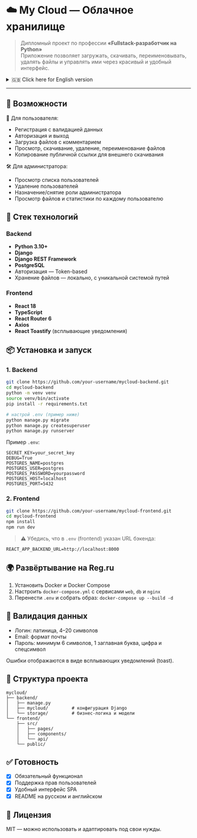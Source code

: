 # ☁️ My Cloud — Облачное хранилище

> Дипломный проект по профессии **«Fullstack-разработчик на Python»**  
> Приложение позволяет загружать, скачивать, переименовывать, удалять файлы и управлять ими через красивый и удобный интерфейс.

<details>
<summary>🇬🇧 Click here for English version</summary>

## ☁️ My Cloud — Cloud Storage

> Final project for the course **"Fullstack Developer in Python"**  
> A cloud storage app where users can upload, download, rename, and manage their files with a clean and friendly interface.

### 🚀 Features

👤 For users:

- Registration with validation  
- Login / Logout  
- File upload with comments  
- Download, delete, rename files  
- Copy public link for external sharing

🛠 For admins:

- View user list  
- Delete users  
- Toggle admin rights  
- View files and stats for any user

### 🧱 Tech stack

#### Backend

- **Python 3.10+**
- **Django**
- **Django REST Framework**
- **PostgreSQL**
- Token-based authentication
- Local file storage (unique folder system per user)

#### Frontend

- **React 18**
- **TypeScript**
- **React Router 6**
- **Axios**
- **React Toastify** (toast notifications)

### 📦 Installation

#### 1. Backend

```bash
git clone https://github.com/your-username/mycloud-backend.git
cd mycloud-backend
python -m venv venv
source venv/bin/activate
pip install -r requirements.txt

# setup .env (example below)
python manage.py migrate
python manage.py createsuperuser
python manage.py runserver
```

Example `.env`:

```env
SECRET_KEY=your_secret_key
DEBUG=True
POSTGRES_NAME=postgres
POSTGRES_USER=postgres
POSTGRES_PASSWORD=yourpassword
POSTGRES_HOST=localhost
POSTGRES_PORT=5432
```

#### 2. Frontend

```bash
git clone https://github.com/your-username/mycloud-frontend.git
cd mycloud-frontend
npm install
npm run dev
```

> ⚠️ Make sure `.env` in frontend contains:

```env
REACT_APP_BACKEND_URL=http://localhost:8000
```

### 🌍 Deployment on Reg.ru

1. Install Docker & Docker Compose  
2. Configure `docker-compose.yml` with `web`, `db` and `nginx`  
3. Add `.env` and run: `docker-compose up --build -d`

### 🧪 Validation

- Username: latin letters, 4–20 characters  
- Email: must match email format  
- Password: at least 6 characters, 1 capital letter, 1 digit, 1 special symbol

### 📁 Project structure

```text
mycloud/
├── backend/
│   ├── manage.py
│   ├── mycloud/
│   └── storage/
└── frontend/
    ├── src/
    │   ├── pages/
    │   ├── components/
    │   └── api/
    └── public/
```

### ✅ Ready to go

- [x] All required features  
- [x] Admin & user support  
- [x] SPA with React  
- [x] Full README in RU & EN

### 📄 License

MIT — free to use and adapt.

</details>

---

## 🚀 Возможности

👤 Для пользователя:

- Регистрация с валидацией данных  
- Авторизация и выход  
- Загрузка файлов с комментарием  
- Просмотр, скачивание, удаление, переименование файлов  
- Копирование публичной ссылки для внешнего скачивания

🛠 Для администратора:

- Просмотр списка пользователей  
- Удаление пользователей  
- Назначение/снятие роли администратора  
- Просмотр файлов и статистики по каждому пользователю

## 🧱 Стек технологий

### Backend

- **Python 3.10+**
- **Django**
- **Django REST Framework**
- **PostgreSQL**
- Авторизация — Token-based
- Хранение файлов — локально, с уникальной системой путей

### Frontend

- **React 18**
- **TypeScript**
- **React Router 6**
- **Axios**
- **React Toastify** (всплывающие уведомления)

## 📦 Установка и запуск

### 1. Backend

```bash
git clone https://github.com/your-username/mycloud-backend.git
cd mycloud-backend
python -m venv venv
source venv/bin/activate
pip install -r requirements.txt

# настрой .env (пример ниже)
python manage.py migrate
python manage.py createsuperuser
python manage.py runserver
```

Пример `.env`:

```env
SECRET_KEY=your_secret_key
DEBUG=True
POSTGRES_NAME=postgres
POSTGRES_USER=postgres
POSTGRES_PASSWORD=yourpassword
POSTGRES_HOST=localhost
POSTGRES_PORT=5432
```

### 2. Frontend

```bash
git clone https://github.com/your-username/mycloud-frontend.git
cd mycloud-frontend
npm install
npm run dev
```

> ⚠️ Убедись, что в `.env` (frontend) указан URL бэкенда:

```env
REACT_APP_BACKEND_URL=http://localhost:8000
```

## 🌍 Развёртывание на Reg.ru

1. Установить Docker и Docker Compose  
2. Настроить `docker-compose.yml` с сервисами `web`, `db` и `nginx`  
3. Перенести `.env` и собрать образ: `docker-compose up --build -d`

## 🧪 Валидация данных

- Логин: латиница, 4–20 символов  
- Email: формат почты  
- Пароль: минимум 6 символов, 1 заглавная буква, цифра и спецсимвол

Ошибки отображаются в виде всплывающих уведомлений (toast).

## 📁 Структура проекта

```text
mycloud/
├── backend/
│   ├── manage.py
│   ├── mycloud/         # конфигурация Django
│   └── storage/         # бизнес-логика и модели
└── frontend/
    ├── src/
    │   ├── pages/
    │   ├── components/
    │   └── api/
    └── public/
```

## ✅ Готовность

- [x] Обязательный функционал  
- [x] Поддержка прав пользователей  
- [x] Удобный интерфейс SPA  
- [x] README на русском и английском

## 📄 Лицензия

MIT — можно использовать и адаптировать под свои нужды.